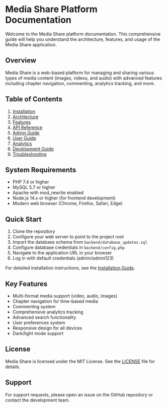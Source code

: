 # Media Share Platform Documentation

Welcome to the Media Share platform documentation. This comprehensive guide will help you understand the architecture, features, and usage of the Media Share application.

## Overview

Media Share is a web-based platform for managing and sharing various types of media content (images, videos, and audio) with advanced features including chapter navigation, commenting, analytics tracking, and more.

## Table of Contents

1. [Installation](docs/installation.md)
2. [Architecture](docs/architecture.md)
3. [Features](docs/features.md)
4. [API Reference](docs/api-reference.md)
5. [Admin Guide](docs/admin-guide.md)
6. [User Guide](docs/user-guide.md)
7. [Analytics](docs/analytics.md)
8. [Development Guide](docs/development-guide.md)
9. [Troubleshooting](docs/troubleshooting.md)

## System Requirements

- PHP 7.4 or higher
- MySQL 5.7 or higher
- Apache with mod_rewrite enabled
- Node.js 14.x or higher (for frontend development)
- Modern web browser (Chrome, Firefox, Safari, Edge)

## Quick Start

1. Clone the repository
2. Configure your web server to point to the project root
3. Import the database schema from `backend/database_updates.sql`
4. Configure database credentials in `backend/config.php`
5. Navigate to the application URL in your browser
6. Log in with default credentials (admin/admin123)

For detailed installation instructions, see the [Installation Guide](docs/installation.md).

## Key Features

- Multi-format media support (video, audio, images)
- Chapter navigation for time-based media
- Commenting system
- Comprehensive analytics tracking
- Advanced search functionality
- User preferences system
- Responsive design for all devices
- Dark/light mode support

## License

Media Share is licensed under the MIT License. See the [LICENSE](LICENSE) file for details.

## Support

For support requests, please open an issue on the GitHub repository or contact the development team.